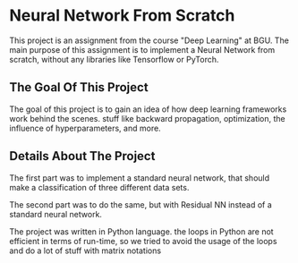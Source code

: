
# Neural Network From Scratch

This project is an assignment from the course "Deep Learning" at BGU. The main purpose of this assignment is to implement a Neural Network from scratch, without any libraries like Tensorflow or PyTorch.

## The Goal Of This Project
The goal of this project is to gain an idea of how deep learning frameworks work behind the scenes. stuff like backward propagation, optimization, the influence of hyperparameters, and more.

## Details About The Project
The first part was to implement a standard neural network, that should make a classification of three different data sets.

The second part was to do the same, but with Residual NN instead of a standard neural network.

The project was written in Python language. the loops in Python are not efficient in terms of run-time, so we tried to avoid the usage of the loops and do a lot of stuff with matrix notations

